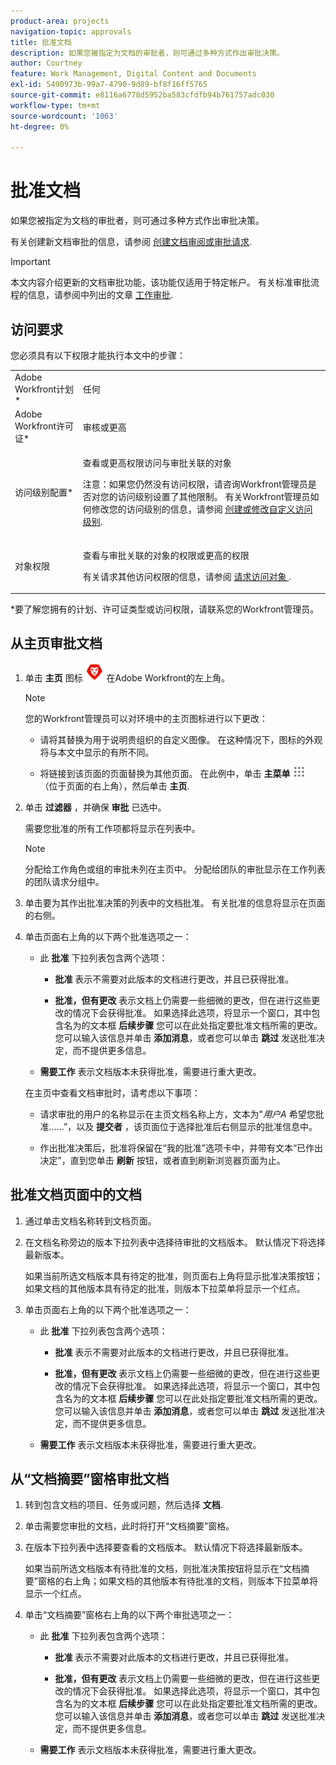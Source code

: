 ```yaml
---
product-area: projects
navigation-topic: approvals
title: 批准文档
description: 如果您被指定为文档的审批者，则可通过多种方式作出审批决策。
author: Courtney
feature: Work Management, Digital Content and Documents
exl-id: 5490973b-99a7-4790-9d89-bf8f16ff5765
source-git-commit: e8116a6778d5952ba583cfdfb94b761757adc030
workflow-type: tm+mt
source-wordcount: '1063'
ht-degree: 0%

---
```


# 批准文档

如果您被指定为文档的审批者，则可通过多种方式作出审批决策。

有关创建新文档审批的信息，请参阅 [创建文档审阅或审批请求](/help/quicksilver/review-and-approve-work/document-reviews-and-approvals/manage-document-approvals/create-a-document-approval.md).

>[!IMPORTANT]
>
>本文内容介绍更新的文档审批功能，该功能仅适用于特定帐户。 有关标准审批流程的信息，请参阅中列出的文章 [工作审批](/help/quicksilver/review-and-approve-work/manage-approvals/manage-approvals.md).

## 访问要求

您必须具有以下权限才能执行本文中的步骤：

<table style="table-layout:auto"> 
 <col> 
 <col> 
 <tbody> 
  <tr> 
   <td role="rowheader">Adobe Workfront计划*</td> 
   <td> <p>任何</p> </td> 
  </tr> 
  <tr> 
   <td role="rowheader">Adobe Workfront许可证*</td> 
   <td> <p>审核或更高</p> </td> 
  </tr> 
  <tr> 
   <td role="rowheader">访问级别配置*</td> 
   <td> <p>查看或更高权限访问与审批关联的对象</p> <p>注意：如果您仍然没有访问权限，请咨询Workfront管理员是否对您的访问级别设置了其他限制。 有关Workfront管理员如何修改您的访问级别的信息，请参阅 <a href="/help/quicksilver/administration-and-setup/add-users/configure-and-grant-access/create-modify-access-levels.md" class="MCXref xref">创建或修改自定义访问级别</a>.</p> </td> 
  </tr> 
  <tr> 
   <td role="rowheader">对象权限</td> 
   <td> <p>查看与审批关联的对象的权限或更高的权限</p> <p>有关请求其他访问权限的信息，请参阅 <a href="/help/quicksilver/workfront-basics/grant-and-request-access-to-objects/request-access.md" class="MCXref xref">请求访问对象 </a>.</p> </td> 
  </tr> 
 </tbody> 
</table>

&#42;要了解您拥有的计划、许可证类型或访问权限，请联系您的Workfront管理员。

## 从主页审批文档

1. 单击 **主页** 图标 ![](../assets/home-icon-30x29.png) 在Adobe Workfront的左上角。

   >[!NOTE]
   >
   >您的Workfront管理员可以对环境中的主页图标进行以下更改：
   >
   >* 请将其替换为用于说明贵组织的自定义图像。 在这种情况下，图标的外观将与本文中显示的有所不同。
   >
   >* 将链接到该页面的页面替换为其他页面。 在此例中，单击 **主菜单** ![](../assets/main-menu-icon.png) （位于页面的右上角），然后单击 **主页**.

1. 单击 **过滤器** ，并确保 **审批** 已选中。

   需要您批准的所有工作项都将显示在列表中。

   >[!NOTE]
   >
   >分配给工作角色或组的审批未列在主页中。 分配给团队的审批显示在工作列表的团队请求分组中。

1. 单击要为其作出批准决策的列表中的文档批准。 有关批准的信息将显示在页面的右侧。

1. 单击页面右上角的以下两个批准选项之一：

   * 此 **批准** 下拉列表包含两个选项：

      * **批准** 表示不需要对此版本的文档进行更改，并且已获得批准。

      * **批准，但有更改** 表示文档上仍需要一些细微的更改，但在进行这些更改的情况下会获得批准。 如果选择此选项，将显示一个窗口，其中包含名为的文本框 **后续步骤** 您可以在此处指定要批准文档所需的更改。 您可以输入该信息并单击 **添加消息**，或者您可以单击 **跳过** 发送批准决定，而不提供更多信息。

   * **需要工作** 表示文档版本未获得批准，需要进行重大更改。

   在主页中查看文档审批时，请考虑以下事项：

   * 请求审批的用户的名称显示在主页文档名称上方，文本为&quot;*用户A* 希望您批准……”，以及 **提交者** ，该页面位于选择批准后右侧显示的批准信息中。

   * 作出批准决策后，批准将保留在“我的批准”选项卡中，并带有文本“已作出决定”，直到您单击 **刷新** 按钮，或者直到刷新浏览器页面为止。

## 批准文档页面中的文档

1. 通过单击文档名称转到文档页面。

1. 在文档名称旁边的版本下拉列表中选择待审批的文档版本。 默认情况下将选择最新版本。

   如果当前所选文档版本具有待定的批准，则页面右上角将显示批准决策按钮；如果文档的其他版本具有待定的批准，则版本下拉菜单将显示一个红点。

   <!--
   ![](/help/quicksilver/review-and-approve-work/document-reviews-and-approvals/assets/version-dropdown-red-dot.png)
   -->

1. 单击页面右上角的以下两个批准选项之一：

   * 此 **批准** 下拉列表包含两个选项：

      * **批准** 表示不需要对此版本的文档进行更改，并且已获得批准。

      * **批准，但有更改** 表示文档上仍需要一些细微的更改，但在进行这些更改的情况下会获得批准。 如果选择此选项，将显示一个窗口，其中包含名为的文本框 **后续步骤** 您可以在此处指定要批准文档所需的更改。 您可以输入该信息并单击 **添加消息**，或者您可以单击 **跳过** 发送批准决定，而不提供更多信息。

   * **需要工作** 表示文档版本未获得批准，需要进行重大更改。

## 从“文档摘要”窗格审批文档

1. 转到包含文档的项目、任务或问题，然后选择 **文档**.

1. 单击需要您审批的文档，此时将打开“文档摘要”窗格。

1. 在版本下拉列表中选择要查看的文档版本。 默认情况下将选择最新版本。

   如果当前所选文档版本有待批准的文档，则批准决策按钮将显示在“文档摘要”窗格的右上角；如果文档的其他版本有待批准的文档，则版本下拉菜单将显示一个红点。

   <!--
   ![](/help/quicksilver/review-and-approve-work/document-reviews-and-approvals/assets/version-dropdown-red-dot.png)
   -->

1. 单击“文档摘要”窗格右上角的以下两个审批选项之一：

   * 此 **批准** 下拉列表包含两个选项：

      * **批准** 表示不需要对此版本的文档进行更改，并且已获得批准。

      * **批准，但有更改** 表示文档上仍需要一些细微的更改，但在进行这些更改的情况下会获得批准。 如果选择此选项，将显示一个窗口，其中包含名为的文本框 **后续步骤** 您可以在此处指定要批准文档所需的更改。 您可以输入该信息并单击 **添加消息**，或者您可以单击 **跳过** 发送批准决定，而不提供更多信息。

   * **需要工作** 表示文档版本未获得批准，需要进行重大更改。